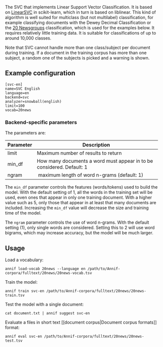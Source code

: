 The SVC that implements Linear Support Vector Classification. It is based on [LinearSVC](https://scikit-learn.org/stable/modules/generated/sklearn.svm.LinearSVC.html) in scikit-learn, which in turn is based on liblinear. This kind of algorithm is well suited for multiclass (but not multilabel) classification, for example classifying documents with the Dewey Decimal Classification or the [20 Newsgroups](http://qwone.com/~jason/20Newsgroups/) classification, which is used for the examples below. It requires relatively little training data. It is suitable for classifications of up to around 10,000 classes.

Note that SVC cannot handle more than one class/subject per document during training. If a document in the training corpus has more than one subject, a random one of the subjects is picked and a warning is shown.

## Example configuration

```
[svc-en]
name=SVC English
language=en
backend=svc
analyzer=snowball(english)
limit=100
vocab=20news
```

### Backend-specific parameters

The parameters are:

Parameter |  Description
-------- | --------------------------------------------------
limit | Maximum number of results to return
min_df | How many documents a word must appear in to be considered. Default: 1
ngram | maximum length of word n-grams (default: 1)

The `min_df` parameter controls the features (words/tokens) used to build the model. With the default setting of 1, all the words in the training set will be used, even ones that appear in only one training document. With a higher value such as 5, only those that appear in at least that many documents are included. Increasing the `min_df` value will decrease the size and training time of the model.

The `ngram` parameter controls the use of word n-grams. With the default setting (1), only single words are considered. Setting this to 2 will use word bigrams, which may increase accuracy, but the model will be much larger.

## Usage

Load a vocabulary:

    annif load-vocab 20news --language en /path/to/Annif-corpora/fulltext/20news/20news-vocab.tsv

Train the model:

    annif train svc-en /path/to/Annif-corpora/fulltext/20news/20news-train.tsv

Test the model with a single document:

    cat document.txt | annif suggest svc-en

Evaluate a files in short text [[document corpus|Document corpus formats]] format:

    annif eval svc-en /path/to/Annif-corpora/fulltext/20news/20news-test.tsv
